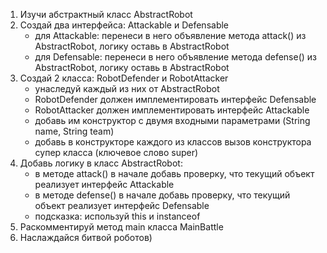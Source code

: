 1. Изучи абстрактный класс AbstractRobot
2. Создай два интерфейса: Attackable и Defensable
    - для Attackable: перенеси в него объявление метода attack() из AbstractRobot, логику оставь в AbstractRobot
    - для Defensable: перенеси в него объявление метода defense() из AbstractRobot, логику оставь в AbstractRobot
3. Создай 2 класса: RobotDefender и RobotAttacker
   - унаследуй каждый из них от AbstractRobot
   - RobotDefender должен имплементировать интерфейс Defensable
   - RobotAttacker должен имплементировать интерфейс Attackable
   - добавь им конструктор с двумя входными параметрами (String name, String team)
   - добавь в конструкторе каждого из классов вызов конструктора супер класса (ключевое слово super)
4. Добавь логику в класс AbstractRobot:
   - в методе attack() в начале добавь проверку, что текущий объект реализует интерфейс Attackable
   - в методе defense() в начале добавь проверку, что текущий объект реализует интерфейс Defensable
   - подсказка: используй this и instanceof
5. Раскомментируй метод main класса MainBattle
6. Наслаждайся битвой роботов)